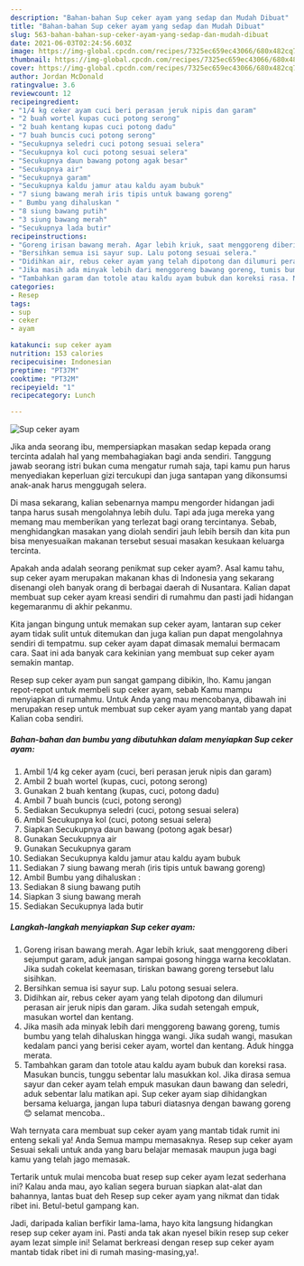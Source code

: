 ```yaml
---
description: "Bahan-bahan Sup ceker ayam yang sedap dan Mudah Dibuat"
title: "Bahan-bahan Sup ceker ayam yang sedap dan Mudah Dibuat"
slug: 563-bahan-bahan-sup-ceker-ayam-yang-sedap-dan-mudah-dibuat
date: 2021-06-03T02:24:56.603Z
image: https://img-global.cpcdn.com/recipes/7325ec659ec43066/680x482cq70/sup-ceker-ayam-foto-resep-utama.jpg
thumbnail: https://img-global.cpcdn.com/recipes/7325ec659ec43066/680x482cq70/sup-ceker-ayam-foto-resep-utama.jpg
cover: https://img-global.cpcdn.com/recipes/7325ec659ec43066/680x482cq70/sup-ceker-ayam-foto-resep-utama.jpg
author: Jordan McDonald
ratingvalue: 3.6
reviewcount: 12
recipeingredient:
- "1/4 kg ceker ayam cuci beri perasan jeruk nipis dan garam"
- "2 buah wortel kupas cuci potong serong"
- "2 buah kentang kupas cuci potong dadu"
- "7 buah buncis cuci potong serong"
- "Secukupnya seledri cuci potong sesuai selera"
- "Secukupnya kol cuci potong sesuai selera"
- "Secukupnya daun bawang potong agak besar"
- "Secukupnya air"
- "Secukupnya garam"
- "Secukupnya kaldu jamur atau kaldu ayam bubuk"
- "7 siung bawang merah iris tipis untuk bawang goreng"
- " Bumbu yang dihaluskan "
- "8 siung bawang putih"
- "3 siung bawang merah"
- "Secukupnya lada butir"
recipeinstructions:
- "Goreng irisan bawang merah. Agar lebih kriuk, saat menggoreng diberi sejumput garam, aduk jangan sampai gosong hingga warna kecoklatan. Jika sudah cokelat keemasan, tiriskan bawang goreng tersebut lalu sisihkan."
- "Bersihkan semua isi sayur sup. Lalu potong sesuai selera."
- "Didihkan air, rebus ceker ayam yang telah dipotong dan dilumuri perasan air jeruk nipis dan garam. Jika sudah setengah empuk, masukan wortel dan kentang."
- "Jika masih ada minyak lebih dari menggoreng bawang goreng, tumis bumbu yang telah dihaluskan hingga wangi. Jika sudah wangi, masukan kedalam panci yang berisi ceker ayam, wortel dan kentang. Aduk hingga merata."
- "Tambahkan garam dan totole atau kaldu ayam bubuk dan koreksi rasa. Masukan buncis, tunggu sebentar lalu masukkan kol. Jika dirasa semua sayur dan ceker ayam telah empuk masukan daun bawang dan seledri, aduk sebentar lalu matikan api. Sup ceker ayam siap dihidangkan bersama keluarga, jangan lupa taburi diatasnya dengan bawang goreng 😊 selamat mencoba.."
categories:
- Resep
tags:
- sup
- ceker
- ayam

katakunci: sup ceker ayam 
nutrition: 153 calories
recipecuisine: Indonesian
preptime: "PT37M"
cooktime: "PT32M"
recipeyield: "1"
recipecategory: Lunch

---
```



![Sup ceker ayam](https://img-global.cpcdn.com/recipes/7325ec659ec43066/680x482cq70/sup-ceker-ayam-foto-resep-utama.jpg)

Jika anda seorang ibu, mempersiapkan masakan sedap kepada orang tercinta adalah hal yang membahagiakan bagi anda sendiri. Tanggung jawab seorang istri bukan cuma mengatur rumah saja, tapi kamu pun harus menyediakan keperluan gizi tercukupi dan juga santapan yang dikonsumsi anak-anak harus menggugah selera.

Di masa  sekarang, kalian sebenarnya mampu mengorder hidangan jadi tanpa harus susah mengolahnya lebih dulu. Tapi ada juga mereka yang memang mau memberikan yang terlezat bagi orang tercintanya. Sebab, menghidangkan masakan yang diolah sendiri jauh lebih bersih dan kita pun bisa menyesuaikan makanan tersebut sesuai masakan kesukaan keluarga tercinta. 



Apakah anda adalah seorang penikmat sup ceker ayam?. Asal kamu tahu, sup ceker ayam merupakan makanan khas di Indonesia yang sekarang disenangi oleh banyak orang di berbagai daerah di Nusantara. Kalian dapat membuat sup ceker ayam kreasi sendiri di rumahmu dan pasti jadi hidangan kegemaranmu di akhir pekanmu.

Kita jangan bingung untuk memakan sup ceker ayam, lantaran sup ceker ayam tidak sulit untuk ditemukan dan juga kalian pun dapat mengolahnya sendiri di tempatmu. sup ceker ayam dapat dimasak memalui bermacam cara. Saat ini ada banyak cara kekinian yang membuat sup ceker ayam semakin mantap.

Resep sup ceker ayam pun sangat gampang dibikin, lho. Kamu jangan repot-repot untuk membeli sup ceker ayam, sebab Kamu mampu menyiapkan di rumahmu. Untuk Anda yang mau mencobanya, dibawah ini merupakan resep untuk membuat sup ceker ayam yang mantab yang dapat Kalian coba sendiri.

<!--inarticleads1-->

##### Bahan-bahan dan bumbu yang dibutuhkan dalam menyiapkan Sup ceker ayam:

1. Ambil 1/4 kg ceker ayam (cuci, beri perasan jeruk nipis dan garam)
1. Ambil 2 buah wortel (kupas, cuci, potong serong)
1. Gunakan 2 buah kentang (kupas, cuci, potong dadu)
1. Ambil 7 buah buncis (cuci, potong serong)
1. Sediakan Secukupnya seledri (cuci, potong sesuai selera)
1. Ambil Secukupnya kol (cuci, potong sesuai selera)
1. Siapkan Secukupnya daun bawang (potong agak besar)
1. Gunakan Secukupnya air
1. Gunakan Secukupnya garam
1. Sediakan Secukupnya kaldu jamur atau kaldu ayam bubuk
1. Sediakan 7 siung bawang merah (iris tipis untuk bawang goreng)
1. Ambil  Bumbu yang dihaluskan :
1. Sediakan 8 siung bawang putih
1. Siapkan 3 siung bawang merah
1. Sediakan Secukupnya lada butir




<!--inarticleads2-->

##### Langkah-langkah menyiapkan Sup ceker ayam:

1. Goreng irisan bawang merah. Agar lebih kriuk, saat menggoreng diberi sejumput garam, aduk jangan sampai gosong hingga warna kecoklatan. Jika sudah cokelat keemasan, tiriskan bawang goreng tersebut lalu sisihkan.
1. Bersihkan semua isi sayur sup. Lalu potong sesuai selera.
1. Didihkan air, rebus ceker ayam yang telah dipotong dan dilumuri perasan air jeruk nipis dan garam. Jika sudah setengah empuk, masukan wortel dan kentang.
1. Jika masih ada minyak lebih dari menggoreng bawang goreng, tumis bumbu yang telah dihaluskan hingga wangi. Jika sudah wangi, masukan kedalam panci yang berisi ceker ayam, wortel dan kentang. Aduk hingga merata.
1. Tambahkan garam dan totole atau kaldu ayam bubuk dan koreksi rasa. Masukan buncis, tunggu sebentar lalu masukkan kol. Jika dirasa semua sayur dan ceker ayam telah empuk masukan daun bawang dan seledri, aduk sebentar lalu matikan api. Sup ceker ayam siap dihidangkan bersama keluarga, jangan lupa taburi diatasnya dengan bawang goreng 😊 selamat mencoba..




Wah ternyata cara membuat sup ceker ayam yang mantab tidak rumit ini enteng sekali ya! Anda Semua mampu memasaknya. Resep sup ceker ayam Sesuai sekali untuk anda yang baru belajar memasak maupun juga bagi kamu yang telah jago memasak.

Tertarik untuk mulai mencoba buat resep sup ceker ayam lezat sederhana ini? Kalau anda mau, ayo kalian segera buruan siapkan alat-alat dan bahannya, lantas buat deh Resep sup ceker ayam yang nikmat dan tidak ribet ini. Betul-betul gampang kan. 

Jadi, daripada kalian berfikir lama-lama, hayo kita langsung hidangkan resep sup ceker ayam ini. Pasti anda tak akan nyesel bikin resep sup ceker ayam lezat simple ini! Selamat berkreasi dengan resep sup ceker ayam mantab tidak ribet ini di rumah masing-masing,ya!.

